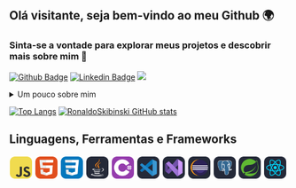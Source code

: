 ## Olá visitante, seja bem-vindo ao meu Github 🌍

### Sinta-se a vontade para explorar meus projetos e descobrir mais sobre mim 🤗


<!--
**brunordgsmrr/brunordgsmrr** is a ✨ _special_ ✨ repository because its `README.md` (this file) appears on your GitHub profile.

Here are some ideas to get you started:

- 🔭 I’m currently working on ...
- 🌱 I’m currently learning ...
- 👯 I’m looking to collaborate on ...
- 🤔 I’m looking for help with ...
- 💬 Ask me about ...
- 📫 How to reach me: ...
- 😄 Pronouns: ...
- ⚡ Fun fact: ...
-->

[![Github Badge](https://img.shields.io/badge/-Github-000?style=flat-square&logo=Github&logoColor=white&link=https://github.com/brunordgsmrr)](https://github.com/brunordgsmrr)
[![Linkedin Badge](https://img.shields.io/badge/-LinkedIn-blue?style=flat-square&logo=Linkedin&logoColor=white&link=https://www.linkedin.com/in/bruno-rodrigues-moreira-7609a5191//)](https://www.linkedin.com/in/bruno-rodrigues-moreira-7609a5191//)
![](https://visitor-badge.laobi.icu/badge?page_id=brunordgsmrr.brunordgsmrr)

<details>
<summary>Um pouco sobre mim</summary>
<p>
  
Bruno Rodrigues, 23, desde pequeno, apaixonado por tecnologia e jogos.

Atualmente sou Desenhista e utilizo AutoCad, pode parecer distante de TI, porem tem suas ligações, por exemplo, é possivel desenvolver funções dentro do AutoCAD usando LISP.

Por mais que minha função seja desenhista, procuro automatizar algumas tarefas, utilizando PYTHON ou ShellScript.

Me foco é me tornar um desenvolvedor Back-end, estou estudando Java e SpringBoot para criação de APIs, estou quebrando a cabeça, mais estou caminhando😅

Minha personalidade?

Sou uma pessoa que está sempre à procura de problemas 😅, não descanso enquanto não achar uma solução, me adapto facilmente as situações mesmo sendo timido e minha maior satisfação é contribuir com outras pessoas.

📫 bruno_rdgs_@gmail.com
</p>
</details>

[![Top Langs](https://github-readme-stats.vercel.app/api/top-langs/?username=brunordgsmrr&langs_count=8&layout=compact&theme=vue&locale=pt-Br)](https://github.com/brunordgsmrr/github-readme-stats)
[![RonaldoSkibinski GitHub stats](https://github-readme-stats.vercel.app/api?username=brunordgsmrr&include_all_commits=true&count_private=true&theme=vue&show_icons=true&locale=pt-Br)](https://github.com/brunordgsmrr/github-readme-stats)

## Linguagens, Ferramentas e Frameworks
<p class="icons">
<img src="https://github.com/tandpfun/skill-icons/raw/main/icons/JavaScript.svg" alt="Javascript" height=40 style="vertical-align:top;margin:1px;">
<img src="https://github.com/tandpfun/skill-icons/raw/main/icons/HTML.svg" alt="HTML" height=40 style="vertical-align:top;margin:1px;">
<img src="https://github.com/tandpfun/skill-icons/raw/main/icons/CSS.svg" alt="CSS" height=40 style="vertical-align:top;margin:1px;">
<img src="https://github.com/tandpfun/skill-icons/raw/main/icons/Java-Dark.svg" alt="Java" height=40 style="vertical-align:top;margin:1px;">
<img src="https://github.com/tandpfun/skill-icons/raw/main/icons/CS.svg" alt="CSharp" height=40 style="vertical-align:top;margin:1px;">
<img src="https://github.com/tandpfun/skill-icons/raw/main/icons/VSCode-Dark.svg" alt="Visual Studio Code" height=40 style="vertical-align:top;margin:1px;">
<img src="https://github.com/tandpfun/skill-icons/raw/main/icons/VisualStudio-Dark.svg" alt="Visual Studio" height=40 style="vertical-align:top;margin:1px;">
<img src="https://github.com/tandpfun/skill-icons/raw/main/icons/Eclipse-Dark.svg" alt="Eclipse" height=40 style="vertical-align:top;margin:1px;">
<img src="https://github.com/tandpfun/skill-icons/raw/main/icons/PostgreSQL-Dark.svg" alt="PostgreSQL" height=40 style="vertical-align:top;margin:1px;">
<img src="https://github.com/tandpfun/skill-icons/raw/main/icons/Spring-Dark.svg" alt="Spring" height=40 style="vertical-align:top;margin:1px;">
<img src="https://github.com/tandpfun/skill-icons/raw/main/icons/React-Dark.svg" alt="React" height=40 style="vertical-align:top;margin:1px;">
</p>


